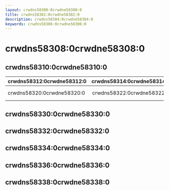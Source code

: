 ```yaml
---
layout: crwdns58300:0crwdne58300:0
title: crwdns58302:0crwdne58302:0
description: crwdns58304:0crwdne58304:0
keywords: crwdns58306:0crwdne58306:0
---
```


# crwdns58308:0crwdne58308:0

## crwdns58310:0crwdne58310:0
| crwdns58312:0crwdne58312:0 | crwdns58314:0crwdne58314:0 | crwdns58316:0crwdne58316:0 | crwdns58318:0crwdne58318:0                            |
|:-------------------------- |:--------------------------:|:--------------------------:|:----------------------------------------------------- |
| crwdns58320:0crwdne58320:0 | crwdns58322:0crwdne58322:0 | crwdns58324:0crwdne58324:0 | crwdns58326:0crwdne58326:0 crwdns58328:0crwdne58328:0 |

## crwdns58330:0crwdne58330:0

## crwdns58332:0crwdne58332:0

## crwdns58334:0crwdne58334:0

## crwdns58336:0crwdne58336:0

<carbon-ad />

## crwdns58338:0crwdne58338:0
<up-next />

<vuetify-ad />

<contribute />
